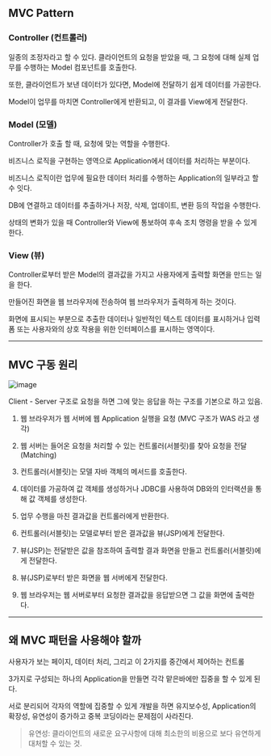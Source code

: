 ## MVC Pattern

### Controller (컨트롤러)

 일종의 조정자라고 할 수 있다. 클라이언트의 요청을 받았을 때, 그 요청에 대해 실제 업무를 수행하는 Model 컴포넌트를 호출한다.
 
 또한, 클라이언트가 보낸 데이터가 있다면, Model에 전달하기 쉽게 데이터를 가공한다. 
 
 Model이 업무를 마치면 Controller에게 반환되고, 이 결과를 View에게 전달한다.
 
### Model (모델)

 Controller가 호출 할 때, 요청에 맞는 역할을 수행한다.
 
 비즈니스 로직을 구현하는 영역으로 Application에서 데이터를 처리하는 부분이다. 
 
 비즈니스 로직이란 업무에 필요한 데이터 처리를 수행하는 Application의 일부라고 할 수 잇다. 
 
 DB에 연결하고 데이터를 추출하거나 저장, 삭제, 업데이트, 변환 등의 작업을 수행한다.
 
 상태의 변화가 있을 때 Controller와 View에 통보하여 후속 조치 명령을 받을 수 있게 한다.
 
### View (뷰)

 Controller로부터 받은 Model의 결과값을 가지고 사용자에게 출력할 화면을 만드는 일을 한다.
 
 만들어진 화면을 웹 브라우저에 전송하여 웹 브라우저가 출력하게 하는 것이다.
 
 화면에 표시되는 부분으로 추출한 데이터나 일반적인 텍스트 데이터를 표시하거나 입력폼 또는 사용자와의 상호 작용을 위한 인터페이스를 표시하는
 영역이다.
 
- - -
 
## MVC 구동 원리

 ![image](https://user-images.githubusercontent.com/32594290/103170081-d87ebe80-4884-11eb-9630-9feb3ab4b8af.png)

Client - Server 구조로 요청을 하면 그에 맞는 응답을 하는 구조를 기본으로 하고 있음.

1. 웹 브라우저가 웹 서버에 웹 Application 실행을 요청 (MVC 구조가 WAS 라고 생각)

2. 웹 서버는 들어온 요청을 처리할 수 있는 컨트롤러(서블릿)를 찾아 요청을 전달 (Matching)

3. 컨트롤러(서블릿)는 모델 자바 객체의 메서드를 호출한다.

4. 데이터를 가공하여 값 객체를 생성하거나 JDBC를 사용하여 DB와의 인터랙션을 통해 값 객체를 생성한다.

5. 업무 수행을 마친 결과값을 컨트롤러에게 반환한다.

6. 컨트롤러(서블릿)는 모델로부터 받은 결과값을 뷰(JSP)에게 전달한다.

7. 뷰(JSP)는 전달받은 값을 참조하여 출력할 결과 화면을 만들고 컨트롤러(서블릿)에게 전달한다.

8. 뷰(JSP)로부터 받은 화면을 웹 서버에게 전달한다.

9. 웹 브라우저는 웹 서버로부터 요청한 결과값을 응답받으면 그 값을 화면에 출력한다.

- - -

## 왜 MVC 패턴을 사용해야 할까

 사용자가 보는 페이지, 데이터 처리, 그리고 이 2가지를 중간에서 제어하는 컨트롤
 
 3가지로 구성되는 하나의 Application을 만들면 각각 맡은바에만 집중을 할 수 있게 된다. 
 
 서로 분리되어 각자의 역할에 집중할 수 있게 개발을 하면 유지보수성, Application의 확장성, 유연성이 증가하고 중복 코딩이라는 문제점이 사라진다.
 
 > 유연성: 클라이언트의 새로운 요구사항에 대해 최소한의 비용으로 보다 유연하게 대처할 수 있는 것.






